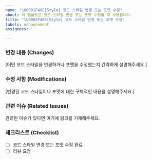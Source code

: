 ```yaml
---
name: "\U0001F48E[Style] 코드 스타일 변경 또는 포맷 수정"
about: 이 템플릿은 코드 스타일 변경 또는 포맷 수정할 때 사용됩니다.
title: "\U0001F48E[Style] 코드 스타일 변경 또는 포맷 수정"
labels: enhancement
assignees: ''

---
```


### 변경 내용 (Changes)
[어떤 코드 스타일을 변경하거나 포맷을 수정했는지 간략하게 설명해주세요.]

### 수정 사항 (Modifications)
[변경된 코드 스타일이나 포맷에 대한 구체적인 내용을 설명해주세요.]

### 관련 이슈 (Related Issues)
관련된 이슈가 있다면 여기에 링크를 기재해주세요.

### 체크리스트 (Checklist)
- [ ] 코드 스타일 변경 또는 포맷 수정 완료
- [ ] 리뷰 요청
